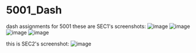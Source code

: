 # 5001_Dash
dash assignments for 5001
these are SEC1's screenshots:
![image](https://github.com/jakphunn/5001_Dash/assets/99724047/2f203c7a-f564-464a-afaa-f1c61baf7e09)
![image](https://github.com/jakphunn/5001_Dash/assets/99724047/1749c33e-3ec2-4cc3-9850-f53065118c2e)
![image](https://github.com/jakphunn/5001_Dash/assets/99724047/0cab33ad-58e0-45ef-ba10-4e66778924aa)
![image](https://github.com/jakphunn/5001_Dash/assets/99724047/4c6ff556-9abd-45ec-8c26-692b21cca398)

this is SEC2's screenshot:
![image](https://github.com/jakphunn/5001_Dash/assets/99724047/d025a4d7-7def-4b3c-9067-5095e14499d6)



